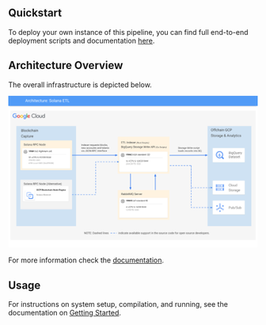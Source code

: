 ## Quickstart
To deploy your own instance of this pipeline, you can find full end-to-end deployment scripts and documentation [here](/iac/).

## Architecture Overview
The overall infrastructure is depicted below.

![architecture](/docs/img/architecture.png)

For more information check the [documentation](/docs/).

## Usage
For instructions on system setup, compilation, and running, see the documentation on [Getting Started](/docs/getting-started.md).
